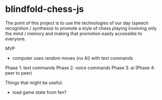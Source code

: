 # blindfold-chess-js
The point of this project is to use the technologies of our day (speech recognition / synthesis) to promote a style of chess playing involving only the mind / memory and making that promotion easily accessible to everyone.

MVP
- computer uses random moves (no AI) with text commands

Phase 1: text commands
Phase 2: voice commands
Phase 3: ai
(Phase 4: peer to peer)


Things that might be useful:
 - load game state from fen?
